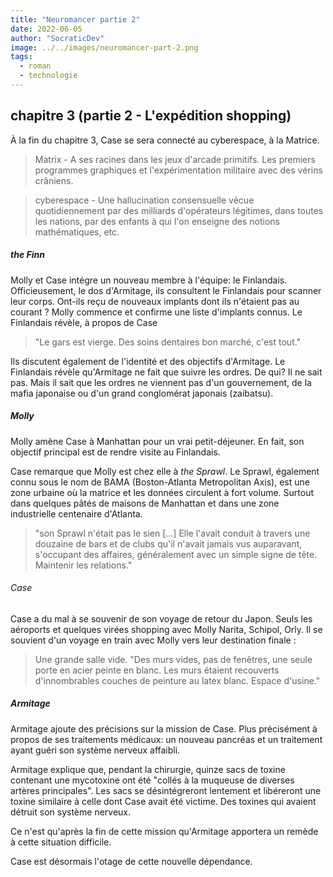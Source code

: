 ```yaml
---
title: "Neuromancer partie 2"
date: 2022-06-05
author: "SocraticDev"
image: ../../images/neuromancer-part-2.png
tags:
  - roman
  - technologie
---
```


## chapitre 3 (partie 2 - L'expédition shopping)
À la fin du chapitre 3, Case se sera connecté au cyberespace, à la Matrice.

> Matrix - A ses racines dans les jeux d'arcade primitifs. Les premiers programmes graphiques et l'expérimentation militaire avec des vérins crâniens.

> cyberespace - Une hallucination consensuelle vécue quotidiennement par des milliards d'opérateurs légitimes, dans toutes les nations, par des enfants à qui l'on enseigne des notions mathématiques, etc.

##### the Finn

Molly et Case intégre un nouveau membre à l'équipe: le Finlandais. Officieusement,   le dos d'Armitage, ils consultent le Finlandais pour scanner leur corps. Ont-ils reçu de nouveaux implants dont ils n'étaient pas au courant ? Molly commence et confirme une liste d'implants connus. Le Finlandais révèle, à propos de Case

> "Le gars est vierge. Des soins dentaires bon marché, c'est tout."

Ils discutent également de l'identité et des objectifs d'Armitage. Le Finlandais révèle qu'Armitage ne fait que suivre les ordres. De qui? Il ne sait pas. Mais il sait que les ordres ne viennent pas d'un gouvernement, de la mafia japonaise ou d'un grand conglomérat japonais (zaibatsu).

##### Molly
Molly amène Case à Manhattan pour un vrai petit-déjeuner. En fait, son objectif principal est de rendre visite au Finlandais.

Case remarque que Molly est chez elle à _the Sprawl_. Le Sprawl, également connu sous le nom de BAMA (Boston-Atlanta Metropolitan Axis), est une zone urbaine où la matrice et les données circulent à fort volume. Surtout dans quelques pâtés de maisons de Manhattan et dans une zone industrielle centenaire d'Atlanta.

> "son Sprawl n'était pas le sien [...] Elle l'avait conduit à travers une douzaine de bars et de clubs qu'il n'avait jamais vus auparavant, s'occupant des affaires, généralement avec un simple signe de tête. Maintenir les relations."

###### Case
Case a du mal à se souvenir de son voyage de retour du Japon. Seuls les aéroports et quelques virées shopping avec Molly Narita, Schipol, Orly. Il se souvient d'un voyage en train avec Molly vers leur destination finale :

> Une grande salle vide. "Des murs vides, pas de fenêtres, une seule porte en acier peinte en blanc. Les murs étaient recouverts d'innombrables couches de peinture au latex blanc. Espace d'usine."

##### Armitage
Armitage ajoute des précisions sur la mission de Case. Plus précisément à propos de ses traitements médicaux: un nouveau pancréas et un traitement ayant guéri son système nerveux affaibli.

Armitage explique que, pendant la chirurgie, quinze sacs de toxine contenant une mycotoxine ont été "collés à la muqueuse de diverses artères principales". Les sacs se désintégreront lentement et libéreront une toxine similaire à celle dont Case avait été victime. Des toxines qui avaient détruit son système nerveux.

Ce n'est qu'après la fin de cette mission qu'Armitage apportera un remède à cette situation difficile.

Case est désormais l'otage de cette nouvelle dépendance.